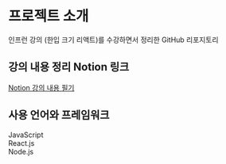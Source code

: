 # 프로젝트 소개

인프런 강의 (한입 크기 리액트)를 수강하면서 정리한 GitHub 리포지토리

## 강의 내용 정리 Notion 링크

[Notion 강의 내용 필기](https://www.notion.so/268217c0599a80dfacf3c68f832ba323?source=copy_link{:target="_blank"})

## 사용 언어와 프레임워크

JavaScript  
React.js  
Node.js
